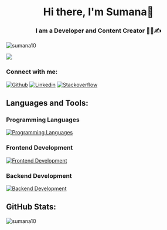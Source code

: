 <h1 align="center">Hi there, I'm Sumana👋</h1>
<h3 align="center">I am a Developer and Content Creator 👩‍💻✍</h3>
<p align="left"> <img src="https://komarev.com/ghpvc/?username=sumana10&label=Profile%20views&color=0e75b6&style=flat" alt="sumana10" /> </p>
<img src="https://utfs.io/f/A8JZzw0Laf9jUMMsnIG369X1CkqrpnAQysmBRW7gVDM5JFLE"/>

### Connect with me:
[![Github](https://skillicons.dev/icons?i=github)](https://github.com/sumana10)
[![Linkedin](https://skillicons.dev/icons?i=linkedin)](https://linkedin.com/in/sumana-li)
[![Stackoverflow](https://skillicons.dev/icons?i=stackoverflow)](https://stackoverflow.com/users/sumana)

## Languages and Tools:
### Programming Languages
[![Programming Languages](https://skillicons.dev/icons?i=java,js,ts,php,rust,solidity&theme=dark)](https://skillicons.dev)
### Frontend Development
[![Frontend Development](https://skillicons.dev/icons?i=react,nextjs,bootstrap,redux,tailwind,figma&theme=dark)](https://skillicons.dev)
### Backend Development
[![Backend Development](https://skillicons.dev/icons?i=nodejs,express,mongodb,postgres,aws,vercel&theme=dark)](https://skillicons.dev)

## GitHub Stats:
<img align="left" src="https://github-readme-stats-red-eta.vercel.app/api?username=sumana10&show_icons=true&locale=en" alt="sumana10" />
